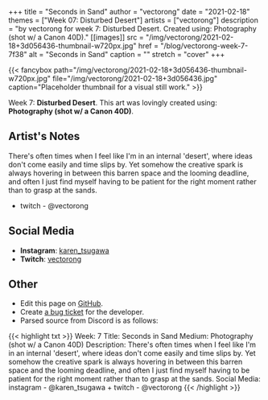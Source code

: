 +++
title =       "Seconds in Sand"
author =      "vectorong"
date =        "2021-02-18"
themes =      ["Week 07: Disturbed Desert"]
artists =     ["vectorong"]
description = "by vectorong for week 7: Disturbed Desert. Created using: Photography (shot w/ a Canon 40D)."
[[images]]
      src = "/img/vectorong/2021-02-18+3d056436-thumbnail-w720px.jpg"
      href = "/blog/vectorong-week-7-7f38"
      alt = "Seconds in Sand"
      caption = ""
      stretch = "cover"
+++

{{< fancybox path="/img/vectorong/2021-02-18+3d056436-thumbnail-w720px.jpg" file="/img/vectorong/2021-02-18+3d056436.jpg" caption="Placeholder thumbnail for a visual still work." >}}


Week 7: **Disturbed Desert**. This art was lovingly created using: **Photography (shot w/ a Canon 40D)**.

## Artist's Notes

There's often times when I feel like I'm in an internal 'desert', where ideas don't come easily and time slips by. Yet somehow the creative spark is always hovering in between this barren space and the looming deadline, and often I just find myself having to be patient for the right moment rather than to grasp at the sands.

+  twitch - @vectorong

## Social Media

- **Instagram**: <a href='https://instagram.com/karen_tsugawa' target='_blank'>karen_tsugawa</a>
- **Twitch**: <a href='https://twitch.tv/vectorong' target='_blank'>vectorong</a>

## Other

- Edit this page on [GitHub](https://github.com/teaminkling/web-refresh/edit/main/content/blog/vectorong-week-7-7f38.md).
- Create [a bug ticket](https://github.com/teaminkling/web-refresh/issues/new?assignees=&labels=bug&template=problem-report.md&title=) for the developer.
- Parsed source from Discord is as follows:

{{< highlight txt >}}
Week: 7
Title: Seconds in Sand
Medium: Photography (shot w/ a Canon 40D)
Description: There's often times when I feel like I'm in an internal 'desert', where ideas don't come easily and time slips by. Yet somehow the creative spark is always hovering in between this barren space and the looming deadline, and often I just find myself having to be patient for the right moment rather than to grasp at the sands.
Social Media: instagram - @karen_tsugawa +  twitch - @vectorong
{{< /highlight >}}